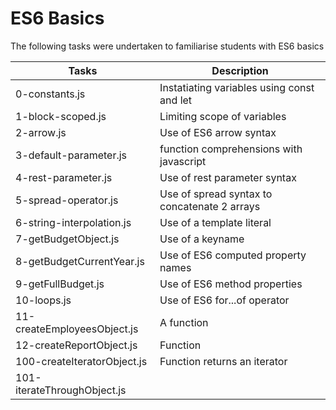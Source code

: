 # ES6 Basics

The following tasks were undertaken to familiarise students with ES6 basics 

| Tasks | Description |
| ----- | ----------- |
| 0-constants.js |  Instatiating variables using const and let |
| 1-block-scoped.js | Limiting scope of variables |
| 2-arrow.js | Use of ES6 arrow syntax |
| 3-default-parameter.js | function comprehensions with javascript |
| 4-rest-parameter.js | Use of rest parameter syntax |
| 5-spread-operator.js | Use of spread syntax to concatenate 2 arrays |
| 6-string-interpolation.js | Use of a template literal |
| 7-getBudgetObject.js | Use of a keyname |
| 8-getBudgetCurrentYear.js | Use of ES6 computed property names |
| 9-getFullBudget.js | Use of ES6 method properties |
| 10-loops.js | Use of ES6 for...of operator |
| 11-createEmployeesObject.js | A function |
| 12-createReportObject.js | Function | 
| 100-createIteratorObject.js | Function returns an iterator |
| 101-iterateThroughObject.js | 
